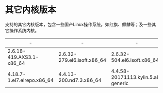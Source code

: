 # 其它内核版本

支持的其它内核版本，包含一些国产Linux操作系统，如红旗、麒麟等；及一些其它操作系统内核。

|-|-|-|
|---|---|---|
|2.6.18-419.AXS3.1-x86_64|2.6.32-279.el6.isoft.x86_64|2.6.32-504.el6.isoft.x86_64|
|4.18.7-1.el7.elrepo.x86_64|4.4.13-200.nd7.3.x86_64|4.4.58-20171113.kylin.5.all-generic|